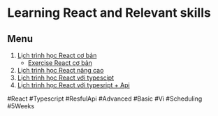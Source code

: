 # Learning React and Relevant skills

## Menu

1. [Lịch trình học React cơ bản](https://github.com/thanhdoancong127/learning/blob/React/schedule-basic.md)<br>
   - [Exercise React cơ bản](https://github.com/thanhdoancong127/learning/blob/React/exercise-basic.md)
2. [Lịch trình học React nâng cao](https://github.com/thanhdoancong127/learning/blob/React/schedule-advanced.md)
3. [Lịch trình học React với typescipt](https://github.com/thanhdoancong127/learning/blob/React/schedule-with-typescript.md)
4. [Lịch trình học React với typesript + Api](https://github.com/thanhdoancong127/learning/blob/React/schedule-with-ts-n-api.md)

#React #Typescript #ResfulApi #Advanced #Basic #Vi #Scheduling #5Weeks
